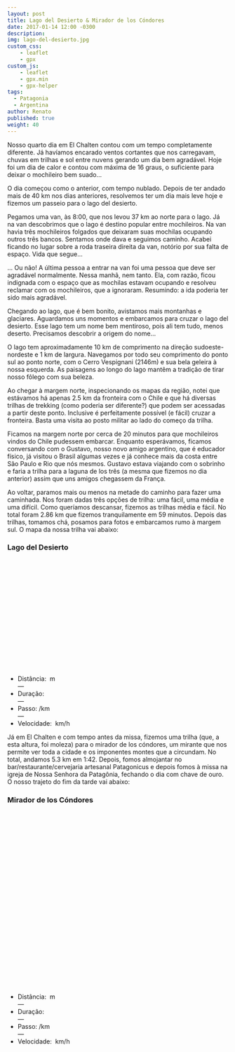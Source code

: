 ```yaml
---
layout: post
title: Lago del Desierto & Mirador de los Cóndores
date: 2017-01-14 12:00 -0300
description:
img: lago-del-desierto.jpg
custom_css:
    - leaflet
    - gpx
custom_js:
    - leaflet
    - gpx.min
    - gpx-helper
tags:
  - Patagonia
  - Argentina
author: Renato
published: true
weight: 40
---
```


Nosso quarto dia em El Chalten contou com um tempo completamente diferente. Já
havíamos encarado ventos cortantes que nos carregavam, chuvas em trilhas e sol
entre nuvens gerando um dia bem agradável. Hoje foi um dia de calor e contou
com máxima de 16 graus, o suficiente para deixar o mochileiro bem suado...

O dia começou como o anterior, com tempo nublado. Depois de ter andado mais de
40 km nos dias anteriores, resolvemos ter um dia mais leve hoje e fizemos um
passeio para o lago del desierto.

Pegamos uma van, às 8:00, que nos levou 37 km ao norte para o lago. Já na van
descobrimos que o lago é destino popular entre mochileiros. Na van havia três
mochileiros folgados que deixaram suas mochilas ocupando outros três bancos.
Sentamos onde dava e seguimos caminho. Acabei ficando no lugar sobre a roda
traseira direita da van, notório por sua falta de espaço. Vida que segue...

... Ou não! A última pessoa a entrar na van foi uma pessoa que deve ser
agradável normalmente. Nessa manhã, nem tanto. Ela, com razão, ficou indignada
com o espaço que as mochilas estavam ocupando e resolveu reclamar com os
mochileiros, que a ignoraram. Resumindo: a ida poderia ter sido mais agradável.

Chegando ao lago, que é bem bonito, avistamos mais montanhas e glaciares.
Aguardamos uns momentos e embarcamos para cruzar o lago del desierto. Esse lago
tem um nome bem mentiroso, pois ali tem tudo, menos deserto. Precisamos
descobrir a origem do nome...

O lago tem aproximadamente 10 km de comprimento na direção sudoeste-nordeste
e 1 km de largura. Navegamos por todo seu comprimento do ponto sul ao ponto
norte, com o Cerro Vespignani (2146m) e sua bela geleira à nossa esquerda. As
paisagens ao longo do lago mantêm a tradição de tirar nosso fôlego com sua
beleza.

Ao chegar à margem norte, inspecionando os mapas da região, notei que estávamos
há apenas 2.5 km da fronteira com o Chile e que há diversas trilhas de trekking
(como poderia ser diferente?) que podem ser acessadas a partir deste ponto.
Inclusive é perfeitamente possível (e fácil) cruzar a fronteira. Basta uma
visita ao posto militar ao lado do começo da trilha.

Ficamos na margem norte por cerca de 20 minutos para que mochileiros vindos do
Chile pudessem embarcar. Enquanto esperávamos, ficamos conversando com
o Gustavo, nosso novo amigo argentino, que é educador físico, já visitou
o Brasil algumas vezes e já conhece mais da costa entre São Paulo e Rio que nós
mesmos. Gustavo estava viajando com o sobrinho e faria a trilha para a laguna
de los três (a mesma que fizemos no dia anterior) assim que uns amigos
chegassem da França.

Ao voltar, paramos mais ou menos na metade do caminho para fazer uma caminhada.
Nos foram dadas três opções de trilha: uma fácil, uma média e uma difícil. Como
queríamos descansar, fizemos as trilhas média e fácil. No total foram 2.86 km
que fizemos tranquilamente em 59 minutos. Depois das trilhas, tomamos chá,
posamos para fotos e embarcamos rumo à margem sul. O mapa da nossa trilha
vai abaixo:

<div class="gpx" id="gpx">
 <h3>Lago del Desierto</h3>
 <span class="start"></span>

 <div id="map1" class="map leaflet-container" style="height: 250px; position:relative;"></div>

 <ul class="info">
  <li>Distância:&nbsp;<span class="distance"></span>&nbsp;m</li>&mdash;
  <li>Duração:&nbsp;<span class="duration"></span></li>&mdash;
  <li>Passo:&nbsp;<span class="pace"></span>/km</li>&mdash;
  <li>Velocidade:&nbsp;<span class="speed"></span>&nbsp;km/h</li>
 </ul>
</div>

<script>
    var gpx = '{{site.baseurl}}/assets/gpx/2018-01-14-lago-del-desierto.gpx';
    display_gpx('gpx', 'map1', gpx);
</script>


Já em El Chalten e com tempo antes da missa, fizemos uma trilha (que, a esta
altura, foi moleza) para o mirador de los cóndores, um mirante que nos permite
ver toda a cidade e os imponentes montes que  a circundam. No total, andamos
5.3 km em 1:42. Depois, fomos almojantar no bar/restaurante/cervejaria
artesanal Patagonicus e depois fomos à missa na igreja de Nossa Senhora da
Patagônia, fechando o dia com chave de ouro. O nosso trajeto do fim da tarde
vai abaixo:

<div class="gpx" id="gpx2">
 <h3>Mirador de los Cóndores</h3>
 <span class="start"></span>

 <div id="map2" class="map leaflet-container" style="height: 400px; position:relative;"></div>

 <ul class="info">
  <li>Distância:&nbsp;<span class="distance"></span>&nbsp;m</li>&mdash;
  <li>Duração:&nbsp;<span class="duration"></span></li>&mdash;
  <li>Passo:&nbsp;<span class="pace"></span>/km</li>&mdash;
  <li>Velocidade:&nbsp;<span class="speed"></span>&nbsp;km/h</li>
 </ul>
</div>

<script>
    var gpx2
    = '{{site.baseurl}}/assets/gpx/2018-01-14-mirador-de-los-condores.gpx';
    display_gpx('gpx2', 'map2', gpx2);
</script>


